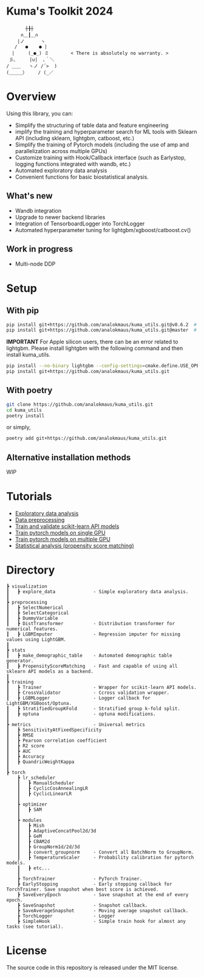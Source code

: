 # Kuma's Toolkit 2024

```
　 　 　┼╂┼
　 　 ∩＿┃＿∩
    |ノ      ヽ
   /   ●    ● |
  |     (_●_) ミ        < There is absolutely no warranty. >
 彡､     |∪|  ､｀＼ 
/ ＿＿   ヽノ /´>  )
(＿＿＿）    / (_／
```

# Overview
Using this library, you can:

- Simplify the structuring of table data and feature engineering
- implify the training and hyperparameter search for ML tools with Sklearn API (including sklearn, lightgbm, catboost, etc.)
- Simplify the training of Pytorch models (including the use of amp and parallelization across multiple GPUs)
- Customize training with Hook/Callback interface (such as Earlystop, logging functions integrated with wandb, etc.)
- Automated exploratory data analysis
- Convenient functions for basic biostatistical analysis.

## What's new
- Wandb integration
- Upgrade to newer backend libraries
- Integration of TensorboardLogger into TorchLogger
- Automated hyperparameter tuning for lightgbm/xgboost/catboost.cv()

## Work in progress
- Multi-node DDP

# Setup
## With pip
```bash
pip install git+https://github.com/analokmaus/kuma_utils.git@v0.6.2  # Stable
pip install git+https://github.com/analokmaus/kuma_utils.git@master  # Latest
```
**IMPORTANT**
For Apple silicon users, there can be an error related to lightgbm. 
Please install lightgbm with the following command and then install kuma_utils.
```bash
pip install --no-binary lightgbm --config-settings=cmake.define.USE_OPENMP=OFF  'lightgbm==4.3.0'
pip install git+https://github.com/analokmaus/kuma_utils.git
```

## With poetry
```bash
git clone https://github.com/analokmaus/kuma_utils.git
cd kuma_utils
poetry install
```
or simply,
```bash
poetry add git+https://github.com/analokmaus/kuma_utils.git
```

## Alternative installation methods
WIP

# Tutorials
- [Exploratory data analysis](examples/Exploratory_data_analysis.ipynb)
- [Data preprocessing](examples/Data_preprocessing.ipynb)
- [Train and validate scikit-learn API models](examples/Train_and_validate_models.ipynb)
- [Train pytorch models on single GPU](examples/Train_CNN_model.ipynb)
- [Train pytorch models on multiple GPU](examples/Train_CNN_distributed.py)
- [Statistical analysis (propensity score matching)](examples/Statistical_analysis.ipynb)

# Directory
```
┣ visualization
┃   ┣ explore_data              - Simple exploratory data analysis.
┃
┣ preprocessing
┃   ┣ SelectNumerical            
┃   ┣ SelectCategorical 
┃   ┣ DummyVariable 
┃   ┣ DistTransformer           - Distribution transformer for numerical features. 
┃   ┣ LGBMImputer               - Regression imputer for missing values using LightGBM.
┃
┣ stats
┃   ┣ make_demographic_table    - Automated demographic table generator.
┃   ┣ PropensityScoreMatching   - Fast and capable of using all sklearn API models as a backend.
┃
┣ training
┃   ┣ Trainer                   - Wrapper for scikit-learn API models.
┃   ┣ CrossValidator            - Ccross validation wrapper.
┃   ┣ LGBMLogger                - Logger callback for LightGBM/XGBoost/Optuna.
┃   ┣ StratifiedGroupKFold      - Stratified group k-fold split.
┃   ┣ optuna                    - optuna modifications.
┃
┣ metrics                       - Universal metrics
┃   ┣ SensitivityAtFixedSpecificity
┃   ┣ RMSE
┃   ┣ Pearson correlation coefficient
┃   ┣ R2 score
┃   ┣ AUC
┃   ┣ Accuracy
┃   ┣ QuandricWeightKappa
┃
┣ torch
    ┣ lr_scheduler
    ┃   ┣ ManualScheduler
    ┃   ┣ CyclicCosAnnealingLR
    ┃   ┣ CyclicLinearLR
    ┃   
    ┣ optimizer
    ┃   ┣ SAM
    ┃ 
    ┣ modules
    ┃   ┣ Mish
    ┃   ┣ AdaptiveConcatPool2d/3d
    ┃   ┣ GeM
    ┃   ┣ CBAM2d
    ┃   ┣ GroupNorm1d/2d/3d
    ┃   ┣ convert_groupnorm     - Convert all BatchNorm to GroupNorm.
    ┃   ┣ TemperatureScaler     - Probability calibration for pytorch models.
    ┃   ┣ etc...
    ┃ 
    ┣ TorchTrainer              - PyTorch Trainer.
    ┣ EarlyStopping             - Early stopping callback for TorchTrainer. Save snapshot when best score is achieved.
    ┣ SaveEveryEpoch            - Save snapshot at the end of every epoch.
    ┣ SaveSnapshot              - Snapshot callback.
    ┣ SaveAverageSnapshot       - Moving average snapshot callback.
    ┣ TorchLogger               - Logger
    ┣ SimpleHook                - Simple train hook for almost any tasks (see tutorial).

```

# License
The source code in this repository is released under the MIT license.